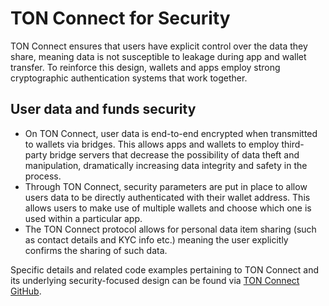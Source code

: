 # TON Connect for Security

TON Connect ensures that users have explicit control over the data they share, meaning data is not susceptible to leakage during app and wallet transfer. To reinforce this design, wallets and apps employ strong cryptographic authentication systems that work together.

## User data and funds security

- On TON Connect, user data is end-to-end encrypted when transmitted to wallets via bridges. This allows apps and wallets to employ third-party bridge servers that decrease the possibility of data theft and manipulation, dramatically increasing data integrity and safety in the process.
- Through TON Connect, security parameters are put in place to allow users data to be directly authenticated with their wallet address. This allows users to make use of multiple wallets and choose which one is used within a particular app.
- The TON Connect protocol allows for personal data item sharing (such as contact details and KYC info etc.) meaning the user explicitly confirms the sharing of such data.

Specific details and related code examples pertaining to TON Connect and its underlying security-focused design can be found via [TON Connect GitHub](https://github.com/ton-connect/).
